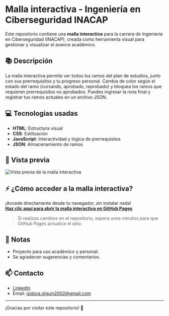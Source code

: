 # Malla interactiva - Ingeniería en Ciberseguridad INACAP

Este repositorio contiene una **malla interactiva** para la carrera de Ingeniería en Ciberseguridad (INACAP), creada como herramienta visual para gestionar y visualizar el avance académico.

## 📚 Descripción

La malla interactiva permite ver todos los ramos del plan de estudios, junto con sus prerrequisitos y tu progreso personal. Cambia de color según el estado del ramo (cursando, aprobado, reprobado) y bloquea los ramos que requieren prerrequisitos no aprobados. Puedes ingresar la nota final y registrar tus ramos actuales en un archivo JSON.

## 💻 Tecnologías usadas

- **HTML**: Estructura visual
- **CSS**: Estilización
- **JavaScript**: Interactividad y lógica de prerrequisitos
- **JSON**: Almacenamiento de ramos

## 👀 Vista previa

![Vista previa de la malla interactiva](<img width="1850" height="932" alt="image" src="https://github.com/user-attachments/assets/9b0a934b-0122-499f-870c-21db0df4fcc7" />)

## ⚡ ¿Cómo acceder a la malla interactiva?

¡Accede directamente desde tu navegador, sin instalar nada!  
[**Haz clic aquí para abrir la malla interactiva en GitHub Pages**](https://shini002.github.io/Malla-Ciberseguridad---INACAP/)

> Si realizas cambios en el repositorio, espera unos minutos para que GitHub Pages actualice el sitio.

## 📝 Notas

- Proyecto para uso académico y personal.
- Se agradecen sugerencias y comentarios.

## 📫 Contacto

- [LinkedIn](https://linkedin.com/in/isidora-olguín-henríquez-379614257)
- Email: isidora.olguin2002@gmail.com

---

¡Gracias por visitar este repositorio! 🚀

